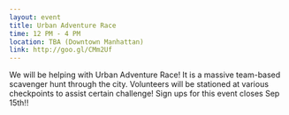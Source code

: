 ```yaml
---
layout: event
title: Urban Adventure Race
time: 12 PM - 4 PM
location: TBA (Downtown Manhattan)
link: http://goo.gl/CMm2Uf
---
```

We will be helping with Urban Adventure Race! It is a massive team-based scavenger hunt through the city. Volunteers will be stationed at various checkpoints to assist certain challenge! Sign ups for this event closes Sep 15th!!